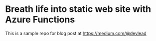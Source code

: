# Breath life into static web site with Azure Functions

This is a sample repo for blog post at https://medium.com/@devlead
